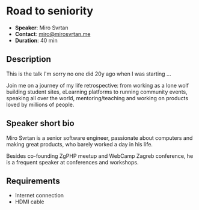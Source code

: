 # Road to seniority

- __Speaker__: Miro Svrtan
- __Contact__: miro@mirosvrtan.me
- __Duration__: 40 min

## Description

This is the talk I'm sorry no one did 20y ago when I was starting ...

Join me on a journey of my life retrospective: from working as a lone wolf building student sites, eLearning platforms to running community events, speaking all over the world, mentoring/teaching and working on products loved by millions of people. 

## Speaker short bio

Miro Svrtan is a senior software engineer, passionate about computers and making great products, who barely worked a day in his life.

Besides co-founding ZgPHP meetup and WebCamp Zagreb conference, he is a frequent speaker at conferences and workshops.

## Requirements
- Internet connection
- HDMI cable
